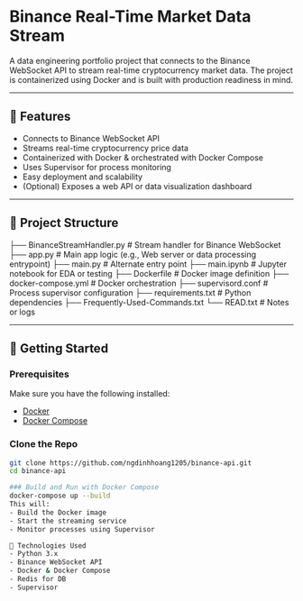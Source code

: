 # Binance Real-Time Market Data Stream

A data engineering portfolio project that connects to the Binance WebSocket API to stream real-time cryptocurrency market data. The project is containerized using Docker and is built with production readiness in mind.

---

## 📌 Features

- Connects to Binance WebSocket API
- Streams real-time cryptocurrency price data
- Containerized with Docker & orchestrated with Docker Compose
- Uses Supervisor for process monitoring
- Easy deployment and scalability
- (Optional) Exposes a web API or data visualization dashboard

---

## 📁 Project Structure
├── BinanceStreamHandler.py # Stream handler for Binance WebSocket
├── app.py # Main app logic (e.g., Web server or data processing entrypoint)
├── main.py # Alternate entry point
├── main.ipynb # Jupyter notebook for EDA or testing
├── Dockerfile # Docker image definition
├── docker-compose.yml # Docker orchestration
├── supervisord.conf # Process supervisor configuration
├── requirements.txt # Python dependencies
├── Frequently-Used-Commands.txt
└── READ.txt # Notes or logs

---

## 🚀 Getting Started

### Prerequisites

Make sure you have the following installed:

- [Docker](https://www.docker.com/)
- [Docker Compose](https://docs.docker.com/compose/)

### Clone the Repo

```bash
git clone https://github.com/ngdinhhoang1205/binance-api.git
cd binance-api

### Build and Run with Docker Compose
docker-compose up --build
This will:
- Build the Docker image
- Start the streaming service
- Monitor processes using Supervisor

🧰 Technologies Used
- Python 3.x
- Binance WebSocket API
- Docker & Docker Compose
- Redis for DB
- Supervisor
